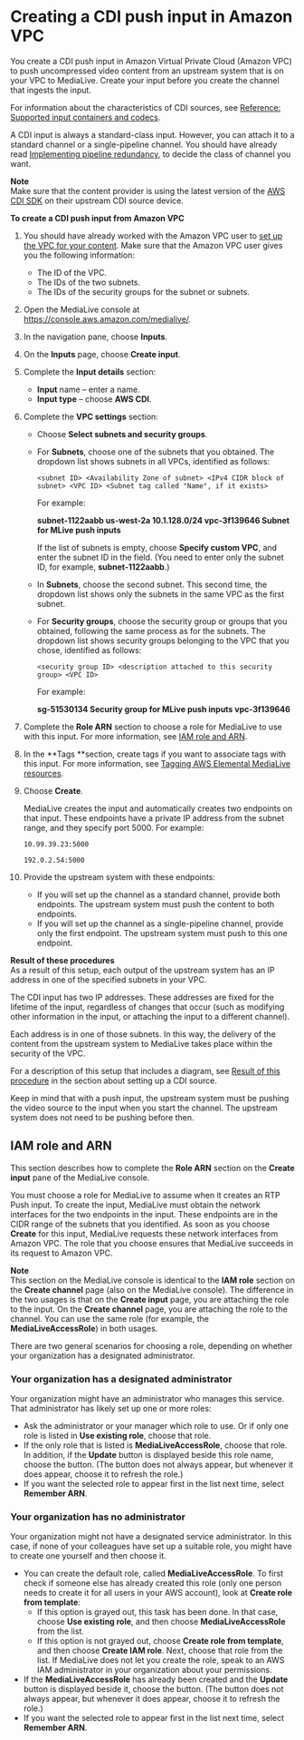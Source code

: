 # Creating a CDI push input in Amazon VPC<a name="input-create-cdi-push"></a>

You create a CDI push input in Amazon Virtual Private Cloud \(Amazon VPC\) to push uncompressed video content from an upstream system that is on your VPC to MediaLive\. Create your input before you create the channel that ingests the input\. 

For information about the characteristics of CDI sources, see [Reference: Supported input containers and codecs](inputs-supported-containers.md)\. 

A CDI input is always a standard\-class input\. However, you can attach it to a standard channel or a single\-pipeline channel\. You should have already read [Implementing pipeline redundancy](plan-redundancy-mode.md), to decide the class of channel you want\. 

**Note**  
Make sure that the content provider is using the latest version of the [AWS CDI SDK](https://aws.amazon.com/media-services/resources/cdi/) on their upstream CDI source device\.

**To create a CDI push input from Amazon VPC**

1. You should have already worked with the Amazon VPC user to [set up the VPC for your content](cdi-push-vpc-upstream.md)\. Make sure that the Amazon VPC user gives you the following information: 
   + The ID of the VPC\.
   + The IDs of the two subnets\.
   + The IDs of the security groups for the subnet or subnets\.

1. Open the MediaLive console at [https://console\.aws\.amazon\.com/medialive/](https://console.aws.amazon.com/medialive/)\.

1. In the navigation pane, choose **Inputs**\.

1. On the **Inputs** page, choose **Create input**\.

1. Complete the **Input details** section:
   + **Input** name – enter a name\.
   + **Input type** – choose **AWS CDI**\. 

1. Complete the **VPC settings** section:
   + Choose **Select subnets and security groups**\. 
   + For **Subnets**, choose one of the subnets that you obtained\. The dropdown list shows subnets in all VPCs, identified as follows:

     `<subnet ID> <Availability Zone of subnet> <IPv4 CIDR block of subnet> <VPC ID> <Subnet tag called "Name", if it exists>`

     For example:

     **subnet\-1122aabb us\-west\-2a 10\.1\.128\.0/24 vpc\-3f139646 Subnet for MLive push inputs**

     If the list of subnets is empty, choose **Specify custom VPC**, and enter the subnet ID in the field\. \(You need to enter only the subnet ID, for example, **subnet\-1122aabb**\.\) 
   + In **Subnets**, choose the second subnet\. This second time, the dropdown list shows only the subnets in the same VPC as the first subnet\.
   + For **Security groups**, choose the security group or groups that you obtained, following the same process as for the subnets\. The dropdown list shows security groups belonging to the VPC that you chose, identified as follows:

     `<security group ID> <description attached to this security group> <VPC ID>`

     For example:

     **sg\-51530134 Security group for MLive push inputs vpc\-3f139646**

1. Complete the **Role ARN** section to choose a role for MediaLive to use with this input\. For more information, see [IAM role and ARN](#cdi-push-role-and-remember-arn)\. 

1. In the **Tags **section, create tags if you want to associate tags with this input\. For more information, see [Tagging AWS Elemental MediaLive resources](tagging.md)\.

1. Choose **Create**\.

   MediaLive creates the input and automatically creates two endpoints on that input\. These endpoints have a private IP address from the subnet range, and they specify port 5000\. For example:

   `10.99.39.23:5000`

   `192.0.2.54:5000` 

1. Provide the upstream system with these endpoints:
   + If you will set up the channel as a standard channel, provide both endpoints\. The upstream system must push the content to both endpoints\.
   + If you will set up the channel as a single\-pipeline channel, provide only the first endpoint\. The upstream system must push to this one endpoint\.

**Result of these procedures**  
As a result of this setup, each output of the upstream system has an IP address in one of the specified subnets in your VPC\. 

The CDI input has two IP addresses\. These addresses are fixed for the lifetime of the input, regardless of changes that occur \(such as modifying other information in the input, or attaching the input to a different channel\)\.

Each address is in one of those subnets\. In this way, the delivery of the content from the upstream system to MediaLive takes place within the security of the VPC\. 

For a description of this setup that includes a diagram, see [Result of this procedure](cdi-push-vpc-upstream.md#setup-result-cdi-vpc) in the section about setting up a CDI source\.

Keep in mind that with a push input, the upstream system must be pushing the video source to the input when you start the channel\. The upstream system does not need to be pushing before then\. 

## IAM role and ARN<a name="cdi-push-role-and-remember-arn"></a>

This section describes how to complete the **Role ARN** section on the **Create input** pane of the MediaLive console\.

You must choose a role for MediaLive to assume when it creates an RTP Push input\. To create the input, MediaLive must obtain the network interfaces for the two endpoints in the input\. These endpoints are in the CIDR range of the subnets that you identified\. As soon as you choose **Create** for this input, MediaLive requests these network interfaces from Amazon VPC\. The role that you choose ensures that MediaLive succeeds in its request to Amazon VPC\.

**Note**  
This section on the MediaLive console is identical to the **IAM role** section on the **Create channel** page \(also on the MediaLive console\)\. The difference in the two usages is that on the **Create input** page, you are attaching the role to the input\. On the **Create channel** page, you are attaching the role to the channel\. You can use the same role \(for example, the **MediaLiveAccessRole**\) in both usages\.

There are two general scenarios for choosing a role, depending on whether your organization has a designated administrator\.

### Your organization has a designated administrator<a name="cdi-push-role-scenario-1"></a>

Your organization might have an administrator who manages this service\. That administrator has likely set up one or more roles: 
+ Ask the administrator or your manager which role to use\. Or if only one role is listed in **Use existing role**, choose that role\. 
+ If the only role that is listed is **MediaLiveAccessRole**, choose that role\. In addition, if the **Update** button is displayed beside this role name, choose the button\. \(The button does not always appear, but whenever it does appear, choose it to refresh the role\.\)
+ If you want the selected role to appear first in the list next time, select **Remember ARN**\. 

### Your organization has no administrator<a name="cdi-push-role-scenario-2"></a>

Your organization might not have a designated service administrator\. In this case, if none of your colleagues have set up a suitable role, you might have to create one yourself and then choose it\. 
+ You can create the default role, called **MediaLiveAccessRole**\. To first check if someone else has already created this role \(only one person needs to create it for all users in your AWS account\), look at **Create role from template**:
  + If this option is grayed out, this task has been done\. In that case, choose **Use existing role**, and then choose **MediaLiveAccessRole** from the list\. 
  + If this option is not grayed out, choose **Create role from template**, and then choose **Create IAM role**\. Next, choose that role from the list\. If MediaLive does not let you create the role, speak to an AWS IAM administrator in your organization about your permissions\. 
+ If the **MediaLiveAccessRole** has already been created and the **Update** button is displayed beside it, choose the button\. \(The button does not always appear, but whenever it does appear, choose it to refresh the role\.\)
+ If you want the selected role to appear first in the list next time, select **Remember ARN**\.